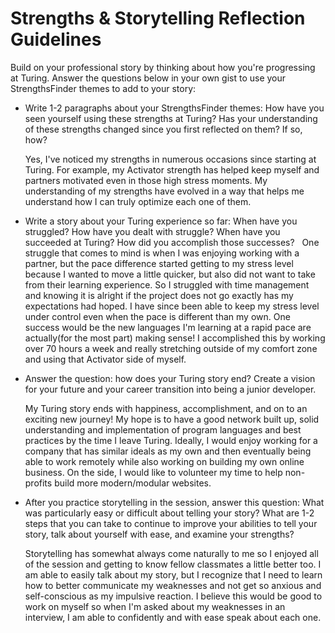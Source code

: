 # Strengths & Storytelling Reflection Guidelines

Build on your professional story by thinking about how you're progressing at Turing. Answer the questions below in your own gist to use your StrengthsFinder themes to add to your story:

* Write 1-2 paragraphs about your StrengthsFinder themes: How have you seen yourself using these strengths at Turing? Has your understanding of these strengths changed since you first reflected on them? If so, how?

  Yes, I've noticed my strengths in numerous occasions since starting at Turing. For example, my Activator strength has helped keep myself and partners motivated even in those high stress moments. My understanding of my strengths have evolved in a way that helps me understand how I can truly optimize each one of them.

* Write a story about your Turing experience so far: When have you struggled? How have you dealt with struggle? When have you succeeded at Turing? How did you accomplish those successes?
  
  One struggle that comes to mind is when I was enjoying working with a partner, but the pace difference started getting to my stress level because I wanted to move a little quicker, but also did not want to take from their learning experience. So I struggled with time management and knowing it is alright if the project does not go exactly has my expectations had hoped. I have since been able to keep my stress level under control even when the pace is different than my own. One success would be the new languages I'm learning at a rapid pace are actually(for the most part) making sense! I accomplished this by working over 70 hours a week and really stretching outside of my comfort zone and using that Activator side of myself.

* Answer the question: how does your Turing story end? Create a vision for your future and your career transition into being a junior developer.
  
  My Turing story ends with happiness, accomplishment, and on to an exciting new journey! My hope is to have a good network built up, solid understanding and implementation of program languages and best practices by the time I leave Turing. Ideally, I would enjoy working for a company that has similar ideals as my own and then eventually being able to work remotely while also working on building my own online business. On the side, I would like to volunteer my time to help non-profits build more modern/modular websites.

* After you practice storytelling in the session, answer this question: What was particularly easy or difficult about telling your story? What are 1-2 steps that you can take to continue to improve your abilities to tell your story, talk about yourself with ease, and examine your strengths?
  
  Storytelling has somewhat always come naturally to me so I enjoyed all of the session and getting to know fellow classmates a little better too. I am able to easily talk about my story, but I recognize that I need to learn how to better communicate my weaknesses and not get so anxious and self-conscious as my impulsive reaction. I believe this would be good to work on myself so when I'm asked about my weaknesses in an interview, I am able to confidently and with ease speak about each one.
